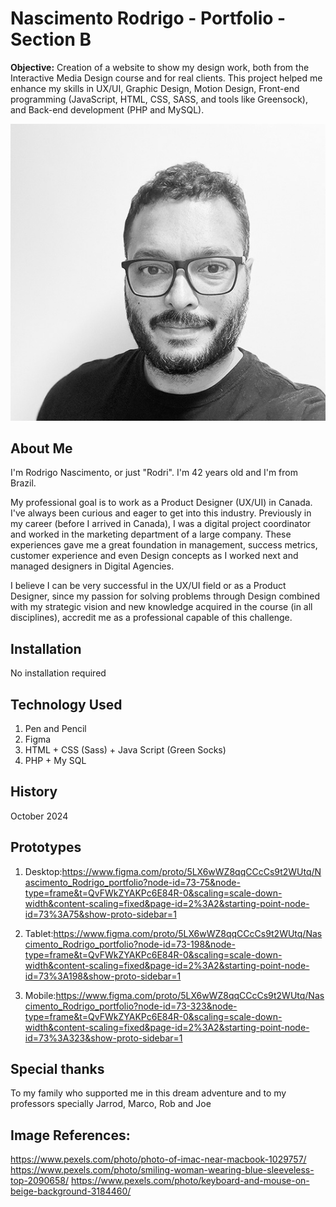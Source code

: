 # Nascimento Rodrigo - Portfolio - Section B

**Objective:** Creation of a website to show my design work, both from the Interactive Media Design course and for real clients. This project helped me enhance my skills in UX/UI, Graphic Design, Motion Design, Front-end programming (JavaScript, HTML, CSS, SASS, and tools like Greensock), and Back-end development (PHP and MySQL).


![Website Photo](images/readme/rodri_readme_v2.jpg)


## About Me

I'm Rodrigo Nascimento, or just "Rodri". I'm 42 years old and I'm from Brazil.

My professional goal is to work as a Product Designer (UX/UI) in Canada. I've always been curious and eager to get into this industry. Previously in my career (before I arrived in Canada), I was a digital project coordinator and worked in the marketing department of a large company. These experiences gave me a great foundation in management, success metrics, customer experience and even Design concepts as I worked next and managed designers in Digital Agencies.

I believe I can be very successful in the UX/UI field or as a Product Designer, since my passion for solving problems through Design combined with my strategic vision and new knowledge acquired in the course (in all disciplines), accredit me as a professional capable of this challenge.



## Installation
No installation required


## Technology Used
1. Pen and Pencil
2. Figma
3. HTML + CSS (Sass) + Java Script (Green Socks)
4. PHP + My SQL

## History
October 2024


## Prototypes
1. Desktop:https://www.figma.com/proto/5LX6wWZ8qqCCcCs9t2WUtq/Nascimento_Rodrigo_portfolio?node-id=73-75&node-type=frame&t=QvFWkZYAKPc6E84R-0&scaling=scale-down-width&content-scaling=fixed&page-id=2%3A2&starting-point-node-id=73%3A75&show-proto-sidebar=1

2. Tablet:https://www.figma.com/proto/5LX6wWZ8qqCCcCs9t2WUtq/Nascimento_Rodrigo_portfolio?node-id=73-198&node-type=frame&t=QvFWkZYAKPc6E84R-0&scaling=scale-down-width&content-scaling=fixed&page-id=2%3A2&starting-point-node-id=73%3A198&show-proto-sidebar=1

3. Mobile:https://www.figma.com/proto/5LX6wWZ8qqCCcCs9t2WUtq/Nascimento_Rodrigo_portfolio?node-id=73-323&node-type=frame&t=QvFWkZYAKPc6E84R-0&scaling=scale-down-width&content-scaling=fixed&page-id=2%3A2&starting-point-node-id=73%3A323&show-proto-sidebar=1



## Special thanks
To my family who supported me in this dream adventure and to my professors specially Jarrod, Marco, Rob and Joe


## Image References:

https://www.pexels.com/photo/photo-of-imac-near-macbook-1029757/
https://www.pexels.com/photo/smiling-woman-wearing-blue-sleeveless-top-2090658/
https://www.pexels.com/photo/keyboard-and-mouse-on-beige-background-3184460/

